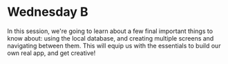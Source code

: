 # Wednesday B

In this session, we're going to learn about a few final important things to know about: using the local database, and creating multiple screens and navigating between them. This will equip us with the essentials to build our own real app, and get creative!
